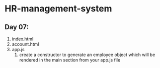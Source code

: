 # HR-management-system
## Day 07:
1. index.html
2. acoount.html
3. app.js
    1. create a constructor to generate an employee object which will be rendered in the main section from your app.js file
